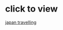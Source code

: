 # click to view
[japan travelling](https://github.com/c-faust/c-space-station/blob/main/assets/%E6%97%A5%E6%9C%AC%E6%97%85%E6%B8%B8.pdf)
